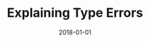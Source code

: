 ---
type: abstract
authors:
  - Brent Yorgey
  - Richard A. Eisenberg
  - Harley Eades III
title: "Explaining Type Errors"
note: "Off the Beaten Track (OBT 2018). Associated with The 45th ACM SIGPLAN Symposium on Principles of Pro- gramming Languages (POPL 2018). "
date: 2018-01-01
resource:
  type: pdf
  pdf-url: includes/pubs/OBT18.pdf
---